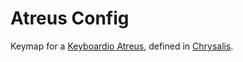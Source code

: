 # Atreus Config
Keymap for a [Keyboardio Atreus](https://shop.keyboard.io/products/keyboardio-atreus), defined in [Chrysalis](https://github.com/keyboardio/Chrysalis).
